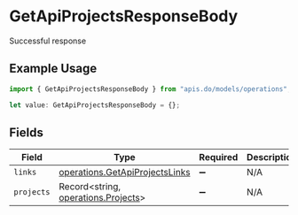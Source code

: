 # GetApiProjectsResponseBody

Successful response

## Example Usage

```typescript
import { GetApiProjectsResponseBody } from "apis.do/models/operations";

let value: GetApiProjectsResponseBody = {};
```

## Fields

| Field                                                                            | Type                                                                             | Required                                                                         | Description                                                                      |
| -------------------------------------------------------------------------------- | -------------------------------------------------------------------------------- | -------------------------------------------------------------------------------- | -------------------------------------------------------------------------------- |
| `links`                                                                          | [operations.GetApiProjectsLinks](../../models/operations/getapiprojectslinks.md) | :heavy_minus_sign:                                                               | N/A                                                                              |
| `projects`                                                                       | Record<string, [operations.Projects](../../models/operations/projects.md)>       | :heavy_minus_sign:                                                               | N/A                                                                              |